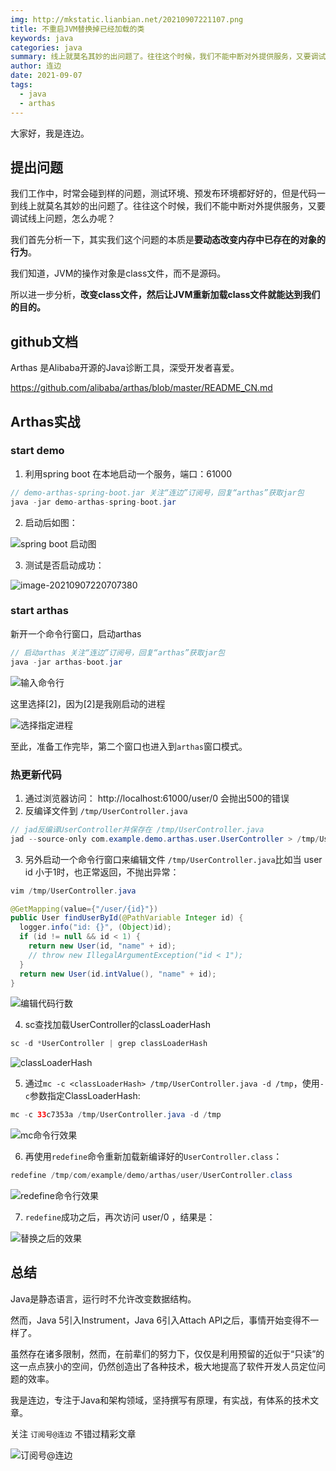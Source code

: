 ```yaml
---
img: http://mkstatic.lianbian.net/20210907221107.png
title: 不重启JVM替换掉已经加载的类
keywords: java
categories: java
summary: 线上就莫名其妙的出问题了。往往这个时候，我们不能中断对外提供服务，又要调试线上问题，怎么办呢？
author: 连边
date: 2021-09-07
tags:
  - java
  - arthas
---
```




大家好，我是连边。



## 提出问题

我们工作中，时常会碰到样的问题，测试环境、预发布环境都好好的，但是代码一到线上就莫名其妙的出问题了。往往这个时候，我们不能中断对外提供服务，又要调试线上问题，怎么办呢？

我们首先分析一下，其实我们这个问题的本质是**要动态改变内存中已存在的对象的行为**。

我们知道，JVM的操作对象是class文件，而不是源码。

所以进一步分析，**改变class文件，然后让JVM重新加载class文件就能达到我们的目的。**



## github文档

Arthas 是Alibaba开源的Java诊断工具，深受开发者喜爱。

https://github.com/alibaba/arthas/blob/master/README_CN.md



## Arthas实战

### start demo

1. 利用spring boot 在本地启动一个服务，端口：61000

```java
// demo-arthas-spring-boot.jar 关注“连边”订阅号，回复“arthas”获取jar包
java -jar demo-arthas-spring-boot.jar
```

2. 启动后如图：

![spring boot 启动图](http://mkstatic.lianbian.net/20210907220553.png)

3. 测试是否启动成功：

![image-20210907220707380](http://mkstatic.lianbian.net/20210907220707.png)

### start arthas

新开一个命令行窗口，启动arthas

```java
// 启动arthas 关注“连边”订阅号，回复“arthas”获取jar包
java -jar arthas-boot.jar
```

![输入命令行](http://mkstatic.lianbian.net/20210907220915.png)

这里选择[2]，因为[2]是我刚启动的进程

![选择指定进程](http://mkstatic.lianbian.net/20210907221107.png)

至此，准备工作完毕，第二个窗口也进入到```arthas```窗口模式。

### 热更新代码

1. 通过浏览器访问： http://localhost:61000/user/0 会抛出500的错误
2. 反编译文件到 ```/tmp/UserController.java```

```java
// jad反编译UserController并保存在 /tmp/UserController.java
jad --source-only com.example.demo.arthas.user.UserController > /tmp/UserController.java
```

3. 另外启动一个命令行窗口来编辑文件 ```/tmp/UserController.java```比如当 user id 小于1时，也正常返回，不抛出异常：

```java
vim /tmp/UserController.java

@GetMapping(value={"/user/{id}"})
public User findUserById(@PathVariable Integer id) {
  logger.info("id: {}", (Object)id);
  if (id != null && id < 1) {
    return new User(id, "name" + id);
    // throw new IllegalArgumentException("id < 1");
  }
  return new User(id.intValue(), "name" + id);
}
```

![编辑代码行数](http://mkstatic.lianbian.net/20210907222450.png)

4. sc查找加载UserController的classLoaderHash

```java
sc -d *UserController | grep classLoaderHash
```

![classLoaderHash](http://mkstatic.lianbian.net/20210907222520.png)

5. 通过`mc -c <classLoaderHash> /tmp/UserController.java -d /tmp`，使用`-c`参数指定ClassLoaderHash:

```java
mc -c 33c7353a /tmp/UserController.java -d /tmp
```

![mc命令行效果](http://mkstatic.lianbian.net/20210907222641.png)

6. 再使用`redefine`命令重新加载新编译好的`UserController.class`：

```java
redefine /tmp/com/example/demo/arthas/user/UserController.class
```

![redefine命令行效果](http://mkstatic.lianbian.net/20210907222757.png)

7. `redefine`成功之后，再次访问 user/0 ，结果是：

![替换之后的效果](http://mkstatic.lianbian.net/20210907222858.png)

## 总结

Java是静态语言，运行时不允许改变数据结构。

然而，Java 5引入Instrument，Java 6引入Attach API之后，事情开始变得不一样了。

虽然存在诸多限制，然而，在前辈们的努力下，仅仅是利用预留的近似于“只读”的这一点点狭小的空间，仍然创造出了各种技术，极大地提高了软件开发人员定位问题的效率。



我是连边，专注于Java和架构领域，坚持撰写有原理，有实战，有体系的技术文章。

关注 `订阅号@连边` 不错过精彩文章

![订阅号@连边](https://mkstatic.lianbian.net/202203182121893.jpg)